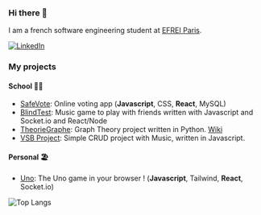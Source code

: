 ### Hi there 👋

I am a french software engineering student at [EFREI Paris](https://www.efrei.fr).



<a href="https://www.linkedin.com/in/malo-le-corvec-6ab98019a/"><img src="https://img.shields.io/badge/LinkedIn-0077B5?style=for-the-badge&logo=linkedin&logoColor=white" alt="LinkedIn" /></a>

### My projects

#### School 👨‍🎓

- [SafeVote](https://github.com/Malo-LC/SafeVote): Online voting app (**Javascript**, CSS, **React**, MySQL)
- [BlindTest](https://github.com/Malo-LC/BlindTest): Music game to play with friends written with Javascript and Socket.io and React/Node
- [TheorieGraphe](https://github.com/Malo-LC/TheorieGraphe): Graph Theory project written in Python. [Wiki](https://en.wikipedia.org/wiki/Graph_theory)
- [VSB Project](https://github.com/vsb-js/project-02-2021-winter-Malo-LC): Simple CRUD project with Music, written in Javascript. 

#### Personal 🏖

- [Uno](https://github.com/VengaGames/Uno): The Uno game in your browser ! (**Javascript**, Tailwind, **React**, Socket.io)


![Top Langs]( https://github-readme-stats.vercel.app/api?username=Malo-LC&show_icons=true&hide=contribs,prs&cache_seconds=86400&theme=nord)
